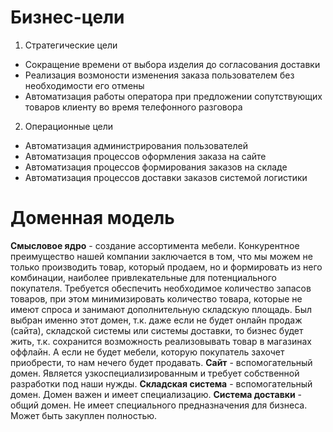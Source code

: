 # Бизнес-цели 
1. Стратегические цели
* Сокращение времени  от выбора изделия до согласования доставки 
* Реализация возмоности изменения заказа пользователем без необходимости его отмены
* Автоматизация работы оператора при предложении сопутствующих товаров клиенту во время телефонного разговора
2. Операционные цели
* Автоматизация администрирования пользователей
* Автоматизация процессов оформления заказа на сайте
* Автоматизация процессов формирования заказов на складе
* Автоматизация процессов доставки заказов системой логистики

# Доменная модель
**Смысловое ядро** - создание ассортимента мебели. Конкурентное преимущество нашей компании заключается в том, что мы можем не только производить товар, который продаем, но и формировать из него комбинации, наиболее привлекательные для потенциального покупателя. Требуется обеспечить необходимое количество запасов товаров, при этом минимизировать количество товара, которые не имеют спроса и занимают дополнительную складскую площадь.
Был выбран именно этот домен, т.к. даже если не будет онлайн продаж (сайта), складской системы или системы доставки, то бизнес будет жить, т.к. сохранится возможность реализовывать товар в магазинах оффлайн. А если не будет мебели, которую покупатель захочет приобрести, то нам нечего будет продавать.
**Сайт** - вспомогательный домен. Является узкоспециализированным и требует собственной разработки под наши нужды.
**Складская система** - вспомогательный домен. Домен важен и имеет специализацию.
**Система доставки** - общий домен. Не имеет специального предназначения для бизнеса. Может быть закуплен полностью.

